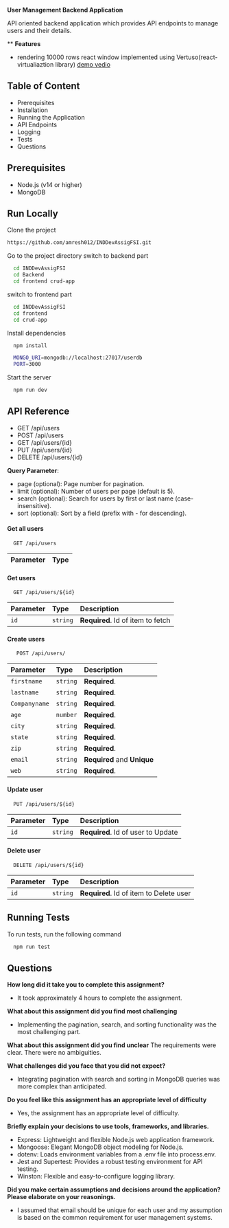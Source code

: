 
 **User Management Backend Application**

 API oriented backend application which provides API endpoints to manage users and their details.

**
**Features**
- rendering 10000 rows react window implemented using Vertuso(react-virtualiaztion library)
[demo vedio](https://drive.google.com/file/d/19ITCebzIabdQRobdhB4CcshdlgKXB3f6/view?usp=drive_link)

## Table of Content

- Prerequisites
- Installation
- Running the Application
- API Endpoints
- Logging
- Tests
- Questions
## Prerequisites

- Node.js (v14 or higher)
- MongoDB
## Run Locally

Clone the project

```bash
https://github.com/amresh012/INDDevAssigFSI.git
```

Go to the project directory
switch to backend part
```bash
  cd INDDevAssigFSI
  cd Backend
  cd frontend crud-app
```

switch to frontend part

```bash
  cd INDDevAssigFSI
  cd frontend
  cd crud-app
```

Install dependencies

```bash
  npm install
```

```bash
  MONGO_URI=mongodb://localhost:27017/userdb
  PORT=3000
```

Start the server

```bash
  npm run dev
```


## API Reference

- GET /api/users
- POST /api/users
- GET /api/users/{id}
- PUT /api/users/{id}
- DELETE /api/users/{id}

**Query Parameter**:

- page (optional): Page number for pagination.
- limit (optional): Number of users per page (default is 5).
- search (optional): Search for users by first or last name (case-insensitive).
- sort (optional): Sort by a field (prefix with - for descending).

#### Get all users

```http://localhost:5000
  GET /api/users
```

| Parameter | Type     
| :-------- | :------- 


#### Get users

```http://localhost:5000
  GET /api/users/${id}
```

| Parameter | Type     | Description                       |
| :-------- | :------- | :-------------------------------- |
| `id`      | `string` | **Required**. Id of item to fetch |

#### Create users

```http://localhost:5000
   POST /api/users/
```

| Parameter | Type     | Description                       |
| :-------- | :------- | :-------------------------------- |
| `firstname`      | `string` | **Required**. |
| `lastname`      | `string` | **Required**. |
| `Companyname`      | `string` | **Required**. |
| `age`      | `number` | **Required**. |
| `city`      | `string` | **Required**. |
| `state`      | `string` | **Required**. |
| `zip`      | `string` | **Required**. |
| `email`      | `string` | **Required** and **Unique** |
| `web`      | `string` | **Required**. |


#### Update user

```http://localhost:5000
  PUT /api/users/${id}
```

| Parameter | Type     | Description                       |
| :-------- | :------- | :-------------------------------- |
| `id`      | `string` | **Required**. Id of user to Update |


#### Delete user

```http://localhost:5000
  DELETE /api/users/${id}
```

| Parameter | Type     | Description                       |
| :-------- | :------- | :-------------------------------- |
| `id`      | `string` | **Required**. Id of item to Delete user |

## Running Tests

To run tests, run the following command

```bash
  npm run test
```


## Questions


**How long did it take you to complete this assignment?**
 - It took approximately 4 hours to complete the assignment.

**What about this assignment did you find most challenging**
- Implementing the pagination, search, and sorting functionality was the most challenging part.

**What about this assignment did you find unclear**
The requirements were clear. There were no ambiguities.

**What challenges did you face that you did not expect?**
- Integrating pagination with search and sorting in MongoDB queries was more complex than anticipated.

**Do you feel like this assignment has an appropriate level of difficulty**
- Yes, the assignment has an appropriate level of difficulty.

**Briefly explain your decisions to use tools, frameworks, and libraries.**

- Express: Lightweight and flexible Node.js web application framework.
- Mongoose: Elegant MongoDB object modeling for Node.js.
- dotenv: Loads environment variables from a .env file into process.env.
- Jest and Supertest: Provides a robust testing environment for API testing.
- Winston: Flexible and easy-to-configure logging library.

**Did you make certain assumptions and decisions around the application? Please elaborate on your reasonings.**

- I assumed that email should be unique for each user and my assumption is based on the common requirement for user management systems.
